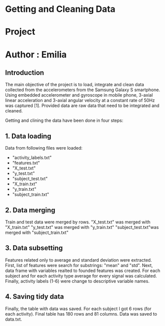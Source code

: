 Getting and Cleaning Data
=========================
# Project 
# Author : Emilia

## Introduction
The main objective of the project is to load, integrate and clean data collected from the accelerometers from the Samsung Galaxy S smartphone. Using embedded accelerometer and gyroscope in mobile phone,  3-axial linear acceleration and 3-axial angular velocity at a constant rate of 50Hz was captured [1]. Provided data are raw data that need to be integrated and cleaned.

Getting and clining the data have been done in four steps:
## 1. Data loading

Data from following files were loaded:
* "activity_labels.txt"
* "features.txt"
* "X_test.txt"
* "y_test.txt"
* "subject_test.txt"
* "X_train.txt"
* "y_train.txt"
* "subject_train.txt"


## 2. Data merging
Train and test data were merged by rows. 
"X_test.txt" was merged with "X_train.txt"
"y_test.txt" was merged with "y_train.txt"
"subject_test.txt"was merged with "subject_train.txt"


## 3. Data subsetting

Features related only to average and standard deviation were extracted. First, list of features were search for substrings: "mean" and "std". Next, data frame with variables realted to founded features was created. For each subject and for each activity type average for every signal was calculated. Finally, activity labels (1-6) were change to descriptive variable names.

## 4. Saving tidy data

Finally, the table with data was saved. For each subject I got 6 rows (for each activity). Final table has 180 rows and 81 columns. Data was saved to data.txt.


 
